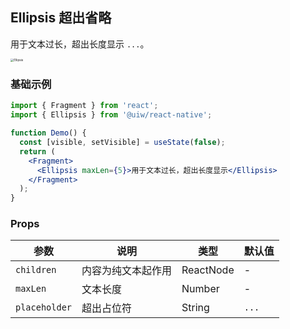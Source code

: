 Ellipsis 超出省略
---

用于文本过长，超出长度显示 `...`。

<image src='https://user-images.githubusercontent.com/66067296/137707584-8883d475-52a7-4022-a6dd-ceb91be028e2.png' alt='Ellipsis' style='zoom:33%;' />

### 基础示例

```jsx
import { Fragment } from 'react';
import { Ellipsis } from '@uiw/react-native';

function Demo() {
  const [visible, setVisible] = useState(false);
  return (
    <Fragment>
      <Ellipsis maxLen={5}>用于文本过长，超出长度显示</Ellipsis>
    </Fragment>
  );
}
```

### Props

| 参数 | 说明 | 类型 | 默认值 |
|------|------|-----|------|
| `children` | 内容为纯文本起作用 | ReactNode | - |
| `maxLen` | 文本长度 | Number | - |
| `placeholder` | 超出占位符 | String | `...` |